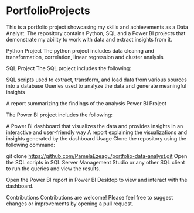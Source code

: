 # PortfolioProjects
This is a portfolio project showcasing my skills and achievements as a Data Analyst. 
The repository contains Python, SQL and a Power BI projects that demonstrate my ability to work with data and extract insights from it.

Python Project
The python project includes data cleanng and transformation, correlation, linear regression and cluster analysis


SQL Project
The SQL project includes the following:

SQL scripts used to extract, transform, and load data from various sources into a database
Queries used to analyze the data and generate meaningful insights

A report summarizing the findings of the analysis
Power BI Project

The Power BI project includes the following:

A Power BI dashboard that visualizes the data and provides insights in an interactive and user-friendly way
A report explaining the visualizations and insights generated by the dashboard
Usage
Clone the repository using the following command:

git clone https://github.com/PamelaEzeagu/portfolio-data-analyst.git
Open the SQL scripts in SQL Server Management Studio or any other SQL client to run the queries and view the results.

Open the Power BI report in Power BI Desktop to view and interact with the dashboard.

Contributions
Contributions are welcome! Please feel free to suggest changes or improvements by opening a pull request.





